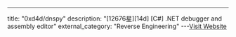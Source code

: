 ---
title: "0xd4d/dnspy"
description: "[12676星][14d] [C#]  .NET debugger and assembly editor"
external_category: "Reverse Engineering"
---[Visit Website](https://github.com/0xd4d/dnspy)

